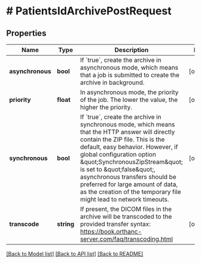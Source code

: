 # # PatientsIdArchivePostRequest

## Properties

Name | Type | Description | Notes
------------ | ------------- | ------------- | -------------
**asynchronous** | **bool** | If &#x60;true&#x60;, create the archive in asynchronous mode, which means that a job is submitted to create the archive in background. | [optional]
**priority** | **float** | In asynchronous mode, the priority of the job. The lower the value, the higher the priority. | [optional]
**synchronous** | **bool** | If &#x60;true&#x60;, create the archive in synchronous mode, which means that the HTTP answer will directly contain the ZIP file. This is the default, easy behavior. However, if global configuration option \&quot;SynchronousZipStream\&quot; is set to \&quot;false\&quot;, asynchronous transfers should be preferred for large amount of data, as the creation of the temporary file might lead to network timeouts. | [optional]
**transcode** | **string** | If present, the DICOM files in the archive will be transcoded to the provided transfer syntax: https://book.orthanc-server.com/faq/transcoding.html | [optional]

[[Back to Model list]](../../README.md#models) [[Back to API list]](../../README.md#endpoints) [[Back to README]](../../README.md)
